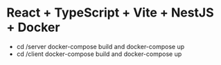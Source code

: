 # React + TypeScript + Vite + NestJS + Docker

- cd /server docker-compose build and docker-compose up
- cd /client docker-compose build and docker-compose up

